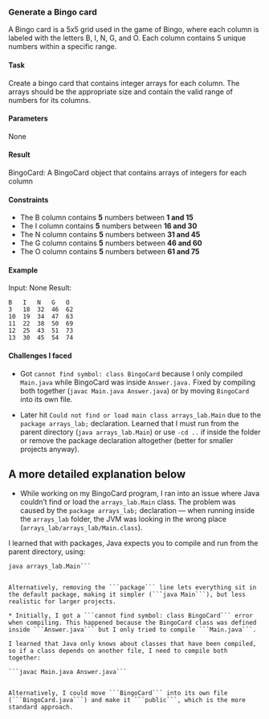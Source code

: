 ### Generate a Bingo card
A Bingo card is a 5x5 grid used in the game of Bingo, where each column is labeled with the letters B, I, N, G, and O. Each column contains 5 unique numbers within a specific range.

#### Task
Create a bingo card that contains integer arrays for each column. The arrays should be the appropriate size and contain the valid range of numbers for its columns.

#### Parameters
None

#### Result
BingoCard: A BingoCard object that contains arrays of integers for each column

#### Constraints
- The B column contains **5** numbers between **1 and 15**
- The I column contains **5** numbers between **16 and 30**
- The N column contains **5** numbers between **31 and 45**
- The G column contains **5** numbers between **46 and 60**
- The O column contains **5** numbers between **61 and 75**

#### Example
Input: None
Result:
```
B   I   N   G   O
3   18  32  46  62
10  19  34  47  63
11  22  38  50  69
12  25  43  51  73
13  30  45  54  74
``` 

#### Challenges I faced
- Got ```cannot find symbol: class BingoCard``` because I only compiled ```Main.java``` while BingoCard was inside ```Answer.java.``` Fixed by compiling both together (```javac Main.java Answer.java```) or by moving ```BingoCard``` into its own file.

- Later hit ```Could not find or load main class arrays_lab.Main``` due to the ```package arrays_lab;``` declaration. Learned that I must run from the parent directory (```java arrays_lab.Main```) or use ```-cd ..``` if inside the folder or remove the package declaration altogether (better for smaller projects anyway).

A more detailed explanation below
---
* While working on my BingoCard program, I ran into an issue where Java couldn’t find or load the ```arrays_lab.Main``` class. The problem was caused by the ```package arrays_lab;``` declaration — when running inside the ```arrays_lab``` folder, the JVM was looking in the wrong place (```arrays_lab/arrays_lab/Main.class```).

I learned that with packages, Java expects you to compile and run from the parent directory, using:

```javac arrays_lab/Main.java arrays_lab/Answer.java
java arrays_lab.Main```


Alternatively, removing the ```package``` line lets everything sit in the default package, making it simpler (```java Main```), but less realistic for larger projects.

* Initially, I got a ```cannot find symbol: class BingoCard``` error when compiling. This happened because the BingoCard class was defined inside ```Answer.java``` but I only tried to compile ```Main.java```.

I learned that Java only knows about classes that have been compiled, so if a class depends on another file, I need to compile both together:

```javac Main.java Answer.java```


Alternatively, I could move ```BingoCard``` into its own file (```BingoCard.java```) and make it ```public```, which is the more standard approach.
